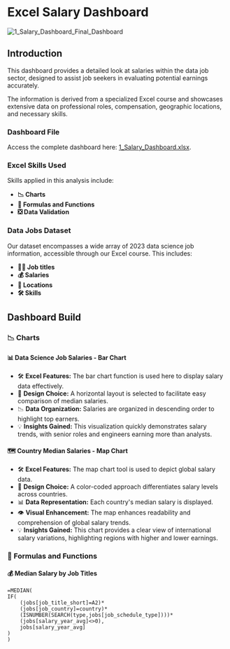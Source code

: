 # Excel Salary Dashboard

![1_Salary_Dashboard_Final_Dashboard](https://github.com/user-attachments/assets/704204b5-86ff-4616-aa00-1354d614e619)


## Introduction

This dashboard provides a detailed look at salaries within the data job sector, designed to assist job seekers in evaluating potential earnings accurately.

The information is derived from a specialized Excel course and showcases extensive data on professional roles, compensation, geographic locations, and necessary skills.

### Dashboard File
Access the complete dashboard here: [1_Salary_Dashboard.xlsx](1_Salary_Dashboard.xlsx).

### Excel Skills Used

Skills applied in this analysis include:

- **📉 Charts**
- **🧮 Formulas and Functions**
- **❎ Data Validation**

### Data Jobs Dataset

Our dataset encompasses a wide array of 2023 data science job information, accessible through our Excel course. This includes:

- **👨‍💼 Job titles**
- **💰 Salaries**
- **📍 Locations**
- **🛠️ Skills**

## Dashboard Build

### 📉 Charts

#### 📊 Data Science Job Salaries - Bar Chart

<!-- Insert image file: 1_Salary_Dashboard_Chart1.png -->

- 🛠️ **Excel Features:** The bar chart function is used here to display salary data effectively.
- 🎨 **Design Choice:** A horizontal layout is selected to facilitate easy comparison of median salaries.
- 📉 **Data Organization:** Salaries are organized in descending order to highlight top earners.
- 💡 **Insights Gained:** This visualization quickly demonstrates salary trends, with senior roles and engineers earning more than analysts.

#### 🗺️ Country Median Salaries - Map Chart

<!-- Insert image file: 1_Salary_Dashboard_Chart2.png or GIF: 1_Salary_Dashboard_Country_Map.gif -->

- 🛠️ **Excel Features:** The map chart tool is used to depict global salary data.
- 🎨 **Design Choice:** A color-coded approach differentiates salary levels across countries.
- 📊 **Data Representation:** Each country's median salary is displayed.
- 👁️ **Visual Enhancement:** The map enhances readability and comprehension of global salary trends.
- 💡 **Insights Gained:** This chart provides a clear view of international salary variations, highlighting regions with higher and lower earnings.

### 🧮 Formulas and Functions

#### 💰 Median Salary by Job Titles

```excel
=MEDIAN(
IF(
    (jobs[job_title_short]=A2)*
    (jobs[job_country]=country)*
    (ISNUMBER(SEARCH(type,jobs[job_schedule_type])))*
    (jobs[salary_year_avg]<>0),
    jobs[salary_year_avg]
)
)

